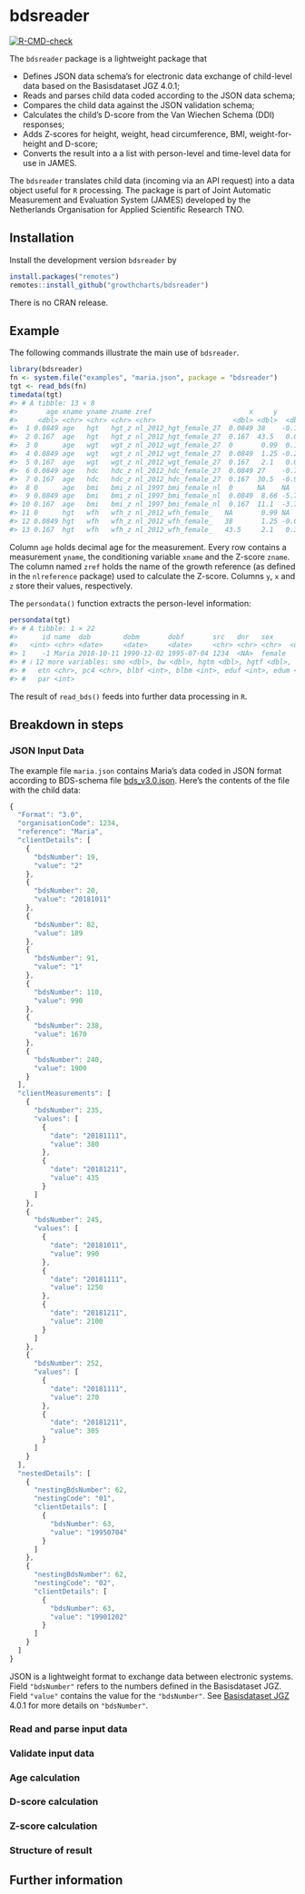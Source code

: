 
<!-- README.md is generated from README.Rmd. Please edit that file -->

# bdsreader

<!-- badges: start -->

[![R-CMD-check](https://github.com/growthcharts/bdsreader/actions/workflows/R-CMD-check.yaml/badge.svg)](https://github.com/growthcharts/bdsreader/actions/workflows/R-CMD-check.yaml)
<!-- badges: end -->

The `bdsreader` package is a lightweight package that

- Defines JSON data schema’s for electronic data exchange of child-level
  data based on the Basisdataset JGZ 4.0.1;
- Reads and parses child data coded according to the JSON data schema;
- Compares the child data against the JSON validation schema;
- Calculates the child’s D-score from the Van Wiechen Schema (DDI)
  responses;
- Adds Z-scores for height, weight, head circumference, BMI,
  weight-for-height and D-score;
- Converts the result into a a list with person-level and time-level
  data for use in JAMES.

The `bdsreader` translates child data (incoming via an API request) into
a data object useful for `R` processing. The package is part of Joint
Automatic Measurement and Evaluation System (JAMES) developed by the
Netherlands Organisation for Applied Scientific Research TNO.

## Installation

Install the development version `bdsreader` by

``` r
install.packages("remotes")
remotes::install_github("growthcharts/bdsreader")
```

There is no CRAN release.

## Example

The following commands illustrate the main use of `bdsreader`.

``` r
library(bdsreader)
fn <- system.file("examples", "maria.json", package = "bdsreader")
tgt <- read_bds(fn)
timedata(tgt)
#> # A tibble: 13 × 8
#>       age xname yname zname zref                        x     y      z
#>     <dbl> <chr> <chr> <chr> <chr>                   <dbl> <dbl>  <dbl>
#>  1 0.0849 age   hgt   hgt_z nl_2012_hgt_female_27  0.0849 38    -0.158
#>  2 0.167  age   hgt   hgt_z nl_2012_hgt_female_27  0.167  43.5   0.047
#>  3 0      age   wgt   wgt_z nl_2012_wgt_female_27  0       0.99  0.19 
#>  4 0.0849 age   wgt   wgt_z nl_2012_wgt_female_27  0.0849  1.25 -0.203
#>  5 0.167  age   wgt   wgt_z nl_2012_wgt_female_27  0.167   2.1   0.015
#>  6 0.0849 age   hdc   hdc_z nl_2012_hdc_female_27  0.0849 27    -0.709
#>  7 0.167  age   hdc   hdc_z nl_2012_hdc_female_27  0.167  30.5  -0.913
#>  8 0      age   bmi   bmi_z nl_1997_bmi_female_nl  0      NA    NA    
#>  9 0.0849 age   bmi   bmi_z nl_1997_bmi_female_nl  0.0849  8.66 -5.72 
#> 10 0.167  age   bmi   bmi_z nl_1997_bmi_female_nl  0.167  11.1  -3.77 
#> 11 0      hgt   wfh   wfh_z nl_2012_wfh_female_   NA       0.99 NA    
#> 12 0.0849 hgt   wfh   wfh_z nl_2012_wfh_female_   38       1.25 -0.001
#> 13 0.167  hgt   wfh   wfh_z nl_2012_wfh_female_   43.5     2.1   0.326
```

Column `age` holds decimal age for the measurement. Every row contains a
measurement `yname`, the conditioning variable `xname` and the Z-score
`zname`. The column named `zref` holds the name of the growth reference
(as defined in the `nlreference` package) used to calculate the Z-score.
Columns `y`, `x` and `z` store their values, respectively.

The `persondata()` function extracts the person-level information:

``` r
persondata(tgt)
#> # A tibble: 1 × 22
#>      id name  dob        dobm       dobf       src   dnr   sex      gad    ga
#>   <int> <chr> <date>     <date>     <date>     <chr> <chr> <chr>  <dbl> <dbl>
#> 1    -1 Maria 2018-10-11 1990-12-02 1995-07-04 1234  <NA>  female   189    27
#> # ℹ 12 more variables: smo <dbl>, bw <dbl>, hgtm <dbl>, hgtf <dbl>, agem <dbl>,
#> #   etn <chr>, pc4 <chr>, blbf <int>, blbm <int>, eduf <int>, edum <int>,
#> #   par <int>
```

The result of `read_bds()` feeds into further data processing in `R`.

## Breakdown in steps

### JSON Input Data

The example file `maria.json` contains Maria’s data coded in JSON format
according to BDS-schema file
[bds_v3.0.json](https://raw.githubusercontent.com/growthcharts/bdsreader/master/inst/schemas/bds_v3.0.json).
Here’s the contents of the file with the child data:

``` javascript
{
  "Format": "3.0",
  "organisationCode": 1234,
  "reference": "Maria",
  "clientDetails": [
    {
      "bdsNumber": 19,
      "value": "2"
    },
    {
      "bdsNumber": 20,
      "value": "20181011"
    },
    {
      "bdsNumber": 82,
      "value": 189
    },
    {
      "bdsNumber": 91,
      "value": "1"
    },
    {
      "bdsNumber": 110,
      "value": 990
    },
    {
      "bdsNumber": 238,
      "value": 1670
    },
    {
      "bdsNumber": 240,
      "value": 1900
    }
  ],
  "clientMeasurements": [
    {
      "bdsNumber": 235,
      "values": [
        {
          "date": "20181111",
          "value": 380
        },
        {
          "date": "20181211",
          "value": 435
        }
      ]
    },
    {
      "bdsNumber": 245,
      "values": [
        {
          "date": "20181011",
          "value": 990
        },
        {
          "date": "20181111",
          "value": 1250
        },
        {
          "date": "20181211",
          "value": 2100
        }
      ]
    },
    {
      "bdsNumber": 252,
      "values": [
        {
          "date": "20181111",
          "value": 270
        },
        {
          "date": "20181211",
          "value": 305
        }
      ]
    }
  ],
  "nestedDetails": [
    {
      "nestingBdsNumber": 62,
      "nestingCode": "01",
      "clientDetails": [
        {
          "bdsNumber": 63,
          "value": "19950704"
        }
      ]
    },
    {
      "nestingBdsNumber": 62,
      "nestingCode": "02",
      "clientDetails": [
        {
          "bdsNumber": 63,
          "value": "19901202"
        }
      ]
    }
  ]
}
```

JSON is a lightweight format to exchange data between electronic
systems. Field `"bdsNumber"` refers to the numbers defined in the
Basisdataset JGZ. Field `"value"` contains the value for the
`"bdsNumber"`. See [Basisdataset
JGZ](https://www.ncj.nl/onderwerp/digitaal-dossier-jgz/basisdatasetjgz-bds/)
4.0.1 for more details on `"bdsNumber"`.

### Read and parse input data

### Validate input data

### Age calculation

### D-score calculation

### Z-score calculation

### Structure of result

## Further information

